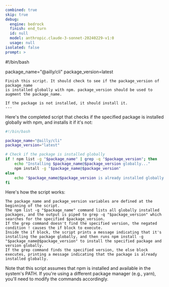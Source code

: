 ```yaml
---
combined: true
skip: true
debug:
  engine: bedrock
  finish: end_turn
  id: null
  model: anthropic.claude-3-sonnet-20240229-v1:0
  usage: null
isolated: false
prompt: >
  ``` 
  #!/bin/bash

  package_name="@ailly/cli" package_version=latest
  ```
  Finish this script. It should check to see if the package_version of package_name
  is installed globally with npm. package_version should be used to augment the package_name.

  If the package is not installed, it should install it.
---
```

Here's the completed script that checks if the specified package is installed globally with npm, and installs it if it's not:

  ```bash
  #!/bin/bash

  package_name="@ailly/cli"
  package_version="latest"

  # Check if the package is installed globally
  if ! npm list -g "$package_name" | grep -q "$package_version"; then
      echo "Installing $package_name@$package_version globally..."
      npm install -g "$package_name@$package_version"
  else
      echo "$package_name@$package_version is already installed globally."
  fi
  ```

Here's how the script works:

    The package_name and package_version variables are defined at the beginning of the script.
    The npm list -g "$package_name" command lists all globally installed packages, and the output is piped to grep -q "$package_version" which searches for the specified $package_version.
    If the grep command doesn't find the specified version, the negated condition ! causes the if block to execute.
    Inside the if block, the script prints a message indicating that it's installing the package globally, and then runs npm install -g "$package_name@$package_version" to install the specified package and version globally.
    If the grep command finds the specified version, the else block executes, printing a message indicating that the package is already installed globally.

Note that this script assumes that npm is installed and available in the system's PATH. If you're using a different package manager (e.g., yarn), you'll need to modify the commands accordingly.

